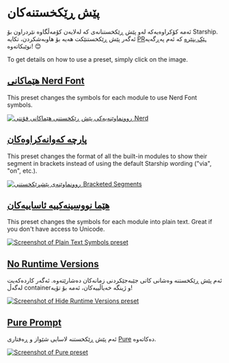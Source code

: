 # پێش ڕێکخستنەکان

ئەمە کۆکراوەیەکە لەو پێش ڕێکخستنانەی کە لەلایەن کۆمەڵگاوە نێردراون بۆ Starship. ئەگەر پێش ڕێکخستنێکت هەیە بۆ هاوبەشکردن، تکایە [PRـێک بنێرە](https://github.com/starship/starship/edit/master/docs/presets/README.md) کە ئەم پەڕگەیە نوێبکاتەوە! 😊

To get details on how to use a preset, simply click on the image.

## [هێماکانی Nerd Font](./nerd-font.md)

This preset changes the symbols for each module to use Nerd Font symbols.

[![ڕوونماوێنەیەکی پێش ڕێکخستنی هێماکانی فۆنتی Nerd](/presets/img/nerd-font-symbols.png "Click to view Nerd Font Symbols preset")](./nerd-font)

## [پارچە کەوانەکراوەکان](./bracketed-segments.md)

This preset changes the format of all the built-in modules to show their segment in brackets instead of using the default Starship wording ("via", "on", etc.).

[![ڕوونماوێنەی پێشڕێکخستنی Bracketed Segments](/presets/img/bracketed-segments.png "Click to view Bracketed Segments preset")](./bracketed-segments)

## [هێما نووسینەکییە ئاساییەکان](./plain-text.md)

This preset changes the symbols for each module into plain text. Great if you don't have access to Unicode.

[![Screenshot of Plain Text Symbols preset](/presets/img/plain-text-symbols.png "Click to view Plain Text Symbols preset")](./plain-text)

## [No Runtime Versions](./no-runtimes.md)

ئەم پێش ڕێکخستنە وەشانی کاتی جێبەجێکردنی زمانەکان دەشارێتەوە. ئەگەر کاردەکەیت لەگەڵ containerو ژینگە خەیاڵییەکان، ئەمە بۆ تۆیە!

[![Screenshot of Hide Runtime Versions preset](/presets/img/no-runtime-versions.png "Click to view No Runtime Versions preset")](./no-runtimes)

## [Pure Prompt](./pure-preset.md)

ئەم پێش ڕێکخستنە لاسایی شێواز و ڕەفتاری [Pure](https://github.com/sindresorhus/pure) دەکاتەوە.

[![Screenshot of Pure preset](/presets/img/pure-preset.png "Click to view Pure Prompt preset")](./pure-preset)
